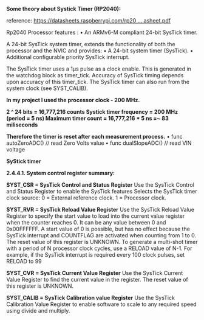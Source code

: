 **Some theory about Systick Timer (RP2040):**

reference: [https://datasheets.raspberrypi.com/rp20 ... asheet.pdf](https://datasheets.raspberrypi.com/rp2040/rp2040-datasheet.pdf)

Rp2040 Processor features :
• An ARMv6-M compliant 24-bit SysTick timer.

A 24-bit SysTick system timer, extends the functionality of both the processor and the NVIC and provides:
• A 24-bit system timer (SysTick).
• Additional configurable priority SysTick interrupt.

The SysTick timer uses a 1μs pulse as a clock enable. This is generated in the watchdog block as timer_tick. Accuracy
of SysTick timing depends upon accuracy of this timer_tick. The SysTick timer can also run from the system clock (see
SYST_CALIB).

**In my project I used the processor clock - 200 MHz.**

**2 ^ 24 bits = 16,777,216 counts
Systick timer frequency = 200 MHz (period = 5 ns)
Maximum timer count = 16,777,216 * 5 ns =~ 83 miliseconds**

**Therefore the timer is reset after each measurement process.**
• func autoZeroADC() // read Zero Volts value
• func dualSlopeADC() // read VIN voltage


**SyStick timer**

**2.4.4.1. System control register summary:**

**SYST_CSR = SysTick Control and Status Register**
Use the SysTick Control and Status Register to enable the SysTick features
Selects the SysTick timer clock source:
0 = External reference clock.
1 = Processor clock.

**SYST_RVR = SysTick Reload Value Register**
Use the SysTick Reload Value Register to specify the start value to load into the current value register when the
counter reaches 0. It can be any value between 0 and 0x00FFFFFF. A start value of 0 is possible, but has no effect
because the SysTick interrupt and COUNTFLAG are activated when counting from 1 to 0. The reset value of this
register is UNKNOWN.
To generate a multi-shot timer with a period of N processor clock cycles, use a RELOAD value of N-1. For example,
if the SysTick interrupt is required every 100 clock pulses, set RELOAD to 99

**SYST_CVR = SysTick Current Value Register**
Use the SysTick Current Value Register to find the current value in the register. The reset value of this register is
UNKNOWN.

**SYST_CALIB = SysTick Calibration value Register**
Use the SysTick Calibration Value Register to enable software to scale to any required speed using divide and
multiply.

